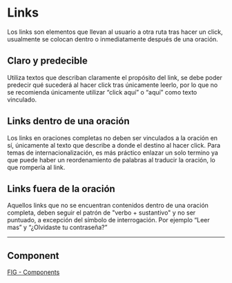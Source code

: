 # Links

Los links son elementos que llevan al usuario a otra ruta tras hacer un click, usualmente se colocan dentro o inmediatamente después de una oración.

## Claro y predecible

Utiliza textos que describan claramente el propósito del link, se debe poder predecir qué sucederá al hacer click tras únicamente leerlo, por lo que no se recomienda únicamente utilizar “click aquí” o “aquí” como texto vinculado. 

## Links dentro de una oración

Los links en oraciones completas no deben ser vinculados a la oración en sí, únicamente al texto que describe a donde el destino al hacer click. Para temas de internacionalización, es más práctico enlazar un solo termino ya que puede haber un reordenamiento de palabras al traducir la oración, lo que rompería al link.

## Links fuera de la oración

Aquellos links que no se encuentran contenidos dentro de una oración completa, deben seguir el patrón de "verbo + sustantivo" y no ser puntuado, a excepción del símbolo de interrogación. Por ejemplo “Leer mas” y “¿Olvidaste tu contraseña?”

---

## Component
[FIG - Components](https://www.figma.com/file/adTpzuue9VJyGt5D6bb45F/FIG---Components?node-id=2449%3A3016)